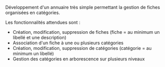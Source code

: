 Développement d'un annuaire très simple permettant la gestion de fiches organisées en catégories.

Les fonctionnalités attendues sont :
- Création, modification, suppression de fiches (fiche = au minimum un libellé et une description)
- Association d'un fiche à une ou plusieurs catégories
- Création, modification, suppression de catégories (catégorie = au minimum un libellé)
- Gestion des catégories en arborescence sur plusieurs niveaux
